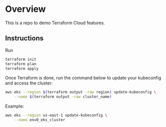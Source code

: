 # Overview

This is a repo to demo Terraform Cloud features.

## Instructions

Run 

```bash
terraform init
terraform plan
terraform apply
```

Once Terraform is done, run the command below to update your kubeconfig and access the cluster:

```bash
aws eks --region $(terraform output -raw region) update-kubeconfig \
    --name $(terraform output -raw cluster_name)
```

Example:
```bash
aws eks --region us-east-1 update-kubeconfig \
    --name env0_eks_cluster
```